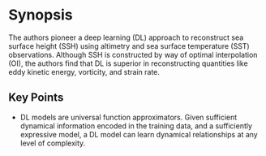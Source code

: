 # Synopsis
The authors pioneer a deep learning (DL) approach to reconstruct sea surface height (SSH) using altimetry and sea surface temperature (SST) observations. Although SSH is constructed by way of optimal interpolation (OI), the authors find that DL is superior in reconstructing quantities like eddy kinetic energy, vorticity, and strain rate.

## Key Points
- DL models are universal function approximators. Given sufficient dynamical information encoded in the training data, and a sufficiently expressive model, a DL model can learn dynamical relationships at any level of complexity.